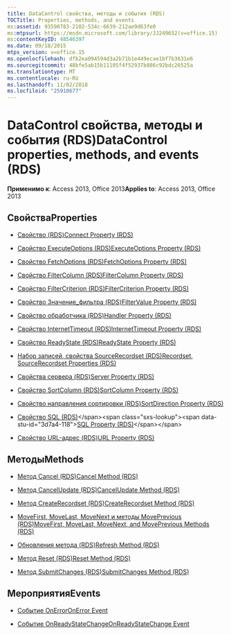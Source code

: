 ```yaml
---
title: DataControl свойства, методы и события (RDS)
TOCTitle: Properties, methods, and events
ms:assetid: 93590783-2102-534c-6639-212ae9d63fe0
ms:mtpsurl: https://msdn.microsoft.com/library/JJ249652(v=office.15)
ms:contentKeyID: 48546397
ms.date: 09/18/2015
mtps_version: v=office.15
ms.openlocfilehash: dfb2ea094594d3a2b71b1e449ecae1bf7b3631e6
ms.sourcegitcommit: 48bfe5ab15b11105f4f52937b886c92bdc26525a
ms.translationtype: MT
ms.contentlocale: ru-RU
ms.lasthandoff: 11/02/2018
ms.locfileid: "25910677"
---
```

# <a name="datacontrol-properties-methods-and-events-rds"></a><span data-ttu-id="3d7a4-102">DataControl свойства, методы и события (RDS)</span><span class="sxs-lookup"><span data-stu-id="3d7a4-102">DataControl properties, methods, and events (RDS)</span></span>

<span data-ttu-id="3d7a4-103">**Применимо к**: Access 2013, Office 2013</span><span class="sxs-lookup"><span data-stu-id="3d7a4-103">**Applies to**: Access 2013, Office 2013</span></span>

## <a name="properties"></a><span data-ttu-id="3d7a4-104">Свойства</span><span class="sxs-lookup"><span data-stu-id="3d7a4-104">Properties</span></span>

- [<span data-ttu-id="3d7a4-105">Свойство (RDS)</span><span class="sxs-lookup"><span data-stu-id="3d7a4-105">Connect Property (RDS)</span></span>](connect-property-rds.md)

- [<span data-ttu-id="3d7a4-106">Свойство ExecuteOptions (RDS)</span><span class="sxs-lookup"><span data-stu-id="3d7a4-106">ExecuteOptions Property (RDS)</span></span>](executeoptions-property-rds.md)

- [<span data-ttu-id="3d7a4-107">Свойство FetchOptions (RDS)</span><span class="sxs-lookup"><span data-stu-id="3d7a4-107">FetchOptions Property (RDS)</span></span>](fetchoptions-property-rds.md)

- [<span data-ttu-id="3d7a4-108">Свойство FilterColumn (RDS)</span><span class="sxs-lookup"><span data-stu-id="3d7a4-108">FilterColumn Property (RDS)</span></span>](filtercolumn-property-rds.md)

- [<span data-ttu-id="3d7a4-109">Свойство FilterCriterion (RDS)</span><span class="sxs-lookup"><span data-stu-id="3d7a4-109">FilterCriterion Property (RDS)</span></span>](filtercriterion-property-rds.md)

- [<span data-ttu-id="3d7a4-110">Свойство Значение_фильтра (RDS)</span><span class="sxs-lookup"><span data-stu-id="3d7a4-110">FilterValue Property (RDS)</span></span>](filtervalue-property-rds.md)

- [<span data-ttu-id="3d7a4-111">Свойство обработчика (RDS)</span><span class="sxs-lookup"><span data-stu-id="3d7a4-111">Handler Property (RDS)</span></span>](handler-property-rds.md)

- [<span data-ttu-id="3d7a4-112">Свойство InternetTimeout (RDS)</span><span class="sxs-lookup"><span data-stu-id="3d7a4-112">InternetTimeout Property (RDS)</span></span>](internettimeout-property-rds.md)

- [<span data-ttu-id="3d7a4-113">Свойство ReadyState (RDS)</span><span class="sxs-lookup"><span data-stu-id="3d7a4-113">ReadyState Property (RDS)</span></span>](readystate-property-rds.md)

- [<span data-ttu-id="3d7a4-114">Набор записей, свойства SourceRecordset (RDS)</span><span class="sxs-lookup"><span data-stu-id="3d7a4-114">Recordset, SourceRecordset Properties (RDS)</span></span>](recordset-sourcerecordset-properties-rds.md)

- [<span data-ttu-id="3d7a4-115">Свойства сервера (RDS)</span><span class="sxs-lookup"><span data-stu-id="3d7a4-115">Server Property (RDS)</span></span>](server-property-rds.md)

- [<span data-ttu-id="3d7a4-116">Свойство SortColumn (RDS)</span><span class="sxs-lookup"><span data-stu-id="3d7a4-116">SortColumn Property (RDS)</span></span>](sortcolumn-property-rds.md)

- [<span data-ttu-id="3d7a4-117">Свойство направления сортировки (RDS)</span><span class="sxs-lookup"><span data-stu-id="3d7a4-117">SortDirection Property (RDS)</span></span>](sortdirection-property-rds.md)

- <span data-ttu-id="3d7a4-118">[Свойство SQL (RDS)](https://msdn.microsoft.com/library/jj248989\(v=office.15\))</span><span class="sxs-lookup"><span data-stu-id="3d7a4-118">[SQL Property (RDS)](https://msdn.microsoft.com/library/jj248989\(v=office.15\))</span></span>

- [<span data-ttu-id="3d7a4-119">Свойство URL-адрес (RDS)</span><span class="sxs-lookup"><span data-stu-id="3d7a4-119">URL Property (RDS)</span></span>](url-property-rds.md)

## <a name="methods"></a><span data-ttu-id="3d7a4-120">Методы</span><span class="sxs-lookup"><span data-stu-id="3d7a4-120">Methods</span></span>

- [<span data-ttu-id="3d7a4-121">Метод Cancel (RDS)</span><span class="sxs-lookup"><span data-stu-id="3d7a4-121">Cancel Method (RDS)</span></span>](cancel-method-rds.md)

- [<span data-ttu-id="3d7a4-122">Метод CancelUpdate (RDS)</span><span class="sxs-lookup"><span data-stu-id="3d7a4-122">CancelUpdate Method (RDS)</span></span>](cancelupdate-method-rds.md)

- [<span data-ttu-id="3d7a4-123">Метод CreateRecordset (RDS)</span><span class="sxs-lookup"><span data-stu-id="3d7a4-123">CreateRecordset Method (RDS)</span></span>](createrecordset-method-rds.md)

- [<span data-ttu-id="3d7a4-124">MoveFirst, MoveLast, MoveNext и методы MovePrevious (RDS)</span><span class="sxs-lookup"><span data-stu-id="3d7a4-124">MoveFirst, MoveLast, MoveNext, and MovePrevious Methods (RDS)</span></span>](movefirst-movelast-movenext-and-moveprevious-methods-rds.md)

- [<span data-ttu-id="3d7a4-125">Обновления метода (RDS)</span><span class="sxs-lookup"><span data-stu-id="3d7a4-125">Refresh Method (RDS)</span></span>](refresh-method-rds.md)

- [<span data-ttu-id="3d7a4-126">Метод Reset (RDS)</span><span class="sxs-lookup"><span data-stu-id="3d7a4-126">Reset Method (RDS)</span></span>](reset-method-rds.md)

- [<span data-ttu-id="3d7a4-127">Метод SubmitChanges (RDS)</span><span class="sxs-lookup"><span data-stu-id="3d7a4-127">SubmitChanges Method (RDS)</span></span>](submitchanges-method-rds.md)

## <a name="events"></a><span data-ttu-id="3d7a4-128">Мероприятия</span><span class="sxs-lookup"><span data-stu-id="3d7a4-128">Events</span></span>

- [<span data-ttu-id="3d7a4-129">Событие OnError</span><span class="sxs-lookup"><span data-stu-id="3d7a4-129">OnError Event</span></span>](onerror-event-rds.md)

- [<span data-ttu-id="3d7a4-130">Событие OnReadyStateChange</span><span class="sxs-lookup"><span data-stu-id="3d7a4-130">OnReadyStateChange Event</span></span>](onreadystatechange-event-rds.md)

